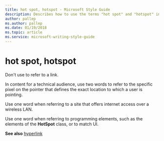 ```yaml
---
title: hot spot, hotspot - Microsoft Style Guide
description: Describes how to use the terms "hot spot" and "hotspot" in Microsoft content.
author: pallep
ms.author: pallep
ms.date: 01/19/2018
ms.topic: article
ms.service: microsoft-writing-style-guide
---
```


# hot spot, hotspot

Don't use to refer to a link.

In
content for a technical audience, use two words to refer to the
specific pixel on the pointer that defines the exact location to which a
user is pointing.

Use one word when referring to a site that offers internet access over a wireless LAN. 

Use one word when referring to programming elements, such as the elements of the **HotSpot** class, or to match UI. 

**See also**  [hyperlink](~/a-z-word-list-term-collections/h/hyperlink.md)
